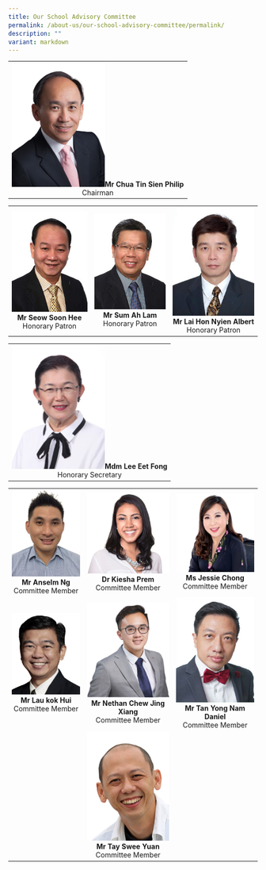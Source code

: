 ```yaml
---
title: Our School Advisory Committee
permalink: /about-us/our-school-advisory-committee/permalink/
description: ""
variant: markdown
---
```

|  |
| :---: |
| <img src="/images/School%20Advisory%20Committee/mr_philip_chua.png" style="width:188px">**Mr Chua Tin Sien Philip**<br>Chairman |

|  |  | |
| :---: | :---: | :---: |
| <img src="/images/School%20Advisory%20Committee/mr_seow_soon_hee-225x300.jpg" style="width:188px">**Mr Seow Soon Hee**<br>Honorary Patron | <img src="/images/School%20Advisory%20Committee/mr_sum_ah_lam-225x300.jpg" style="width:188px">**Mr Sum Ah Lam**<br>Honorary Patron |  <img src="/images/School%20Advisory%20Committee/mr_albert_lai-225x300.jpg" style="width:188px">**Mr Lai Hon Nyien Albert**<br>Honorary Patron |

|  |
| :---: |
| <img src="/images/School%20Advisory%20Committee/mdm_lee_eet_fong-225x300.jpg" style="width:188px">**Mdm Lee Eet Fong**<br>Honorary Secretary |

|  |  |  |
| :---: | :---: | :---: |
| <img src="/images/School%20Advisory%20Committee/mr_anselm_ng.jpg" style="width:188px">**Mr Anselm Ng**<br>Committee Member | <img src="/images/School%20Advisory%20Committee/Kiesha_Prem.png" style="width:188px">**Dr Kiesha Prem**<br>Committee Member  |<img src="/images/School%20Advisory%20Committee/7__Jessie_Chong.jpg" style="width:188px">**Ms Jessie Chong**<br>Committee Member |
| <img src="/images/School%20Advisory%20Committee/6__Lau_kok_Hui.jpg" style="width:188px">**Mr Lau kok Hui**<br>Committee Member | <img src="/images/School%20Advisory%20Committee/5__Nethan_Chew_Jing_Xiang.png" style="width:188px">**Mr Nethan Chew Jing Xiang**<br>Committee Member | <img src="/images/School%20Advisory%20Committee/mr_daniel_tan-225x300.jpg" style="width:188px;">**Mr Tan Yong Nam Daniel**<br>Committee Member |
| | <img src="/images/School%20Advisory%20Committee/mr_tay_swee_yuan.png" style="width:188px">**Mr Tay Swee Yuan**<br>Committee Member | |